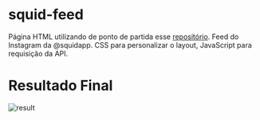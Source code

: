 # squid-feed

Página HTML utilizando de ponto de partida esse [repositório](https://github.com/squidit/front-basic). Feed do Instagram da @squidapp. CSS para personalizar o layout, JavaScript para requisição da API. 

# Resultado Final

![result](https://github.com/user-attachments/assets/d40b3d59-09cd-4021-accb-ee191ad55db0)
